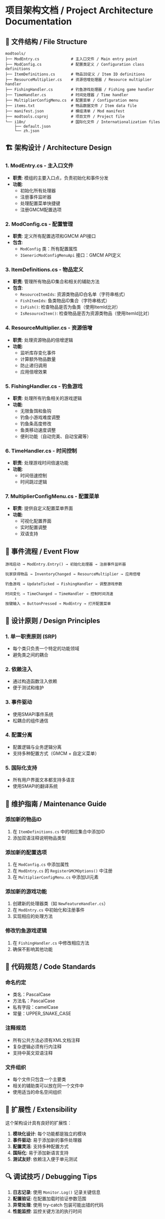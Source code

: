 # 项目架构文档 / Project Architecture Documentation

## 📁 文件结构 / File Structure

```
modtools/
├── ModEntry.cs              # 主入口文件 / Main entry point
├── ModConfig.cs             # 配置类定义 / Configuration class definitions
├── ItemDefinitions.cs       # 物品ID定义 / Item ID definitions
├── ResourceMultiplier.cs    # 资源倍增处理器 / Resource multiplier handler
├── FishingHandler.cs        # 钓鱼游戏处理器 / Fishing game handler
├── TimeHandler.cs           # 时间处理器 / Time handler
├── MultiplierConfigMenu.cs  # 配置菜单 / Configuration menu
├── items.txt                # 物品数据文件 / Item data file
├── manifest.json            # 模组清单 / Mod manifest
├── modtools.csproj          # 项目文件 / Project file
└── i18n/                    # 国际化文件 / Internationalization files
    ├── default.json
    └── zh.json
```

## 🏗️ 架构设计 / Architecture Design

### 1. **ModEntry.cs** - 主入口文件
- **职责**: 模组的主要入口点，负责初始化和事件分发
- **功能**: 
  - 初始化所有处理器
  - 注册事件监听器
  - 处理配置菜单快捷键
  - 注册GMCM配置选项

### 2. **ModConfig.cs** - 配置管理
- **职责**: 定义所有配置选项和GMCM API接口
- **包含**:
  - `ModConfig` 类：所有配置属性
  - `IGenericModConfigMenuApi` 接口：GMCM API定义

### 3. **ItemDefinitions.cs** - 物品定义
- **职责**: 管理所有物品ID集合和相关的辅助方法
- **包含**:
  - `ResourceItemIds`: 资源类物品ID白名单（字符串格式）
  - `FishItemIds`: 鱼类物品ID集合（字符串格式）
  - `IsFish()`: 检查物品是否为鱼类（使用ItemId比对）
  - `IsResourceItem()`: 检查物品是否为资源类物品（使用ItemId比对）

### 4. **ResourceMultiplier.cs** - 资源倍增
- **职责**: 处理资源物品的倍增逻辑
- **功能**:
  - 监听库存变化事件
  - 计算额外物品数量
  - 防止递归调用
  - 应用倍增效果

### 5. **FishingHandler.cs** - 钓鱼游戏
- **职责**: 处理所有钓鱼相关的游戏逻辑
- **功能**:
  - 无限鱼饵和鱼钩
  - 钓鱼小游戏难度调整
  - 钓鱼条高度修改
  - 鱼类移动速度调整
  - 便利功能（自动完美、自动宝藏等）

### 6. **TimeHandler.cs** - 时间控制
- **职责**: 处理游戏时间倍速功能
- **功能**:
  - 时间倍速控制
  - 时间跳过逻辑

### 7. **MultiplierConfigMenu.cs** - 配置菜单
- **职责**: 提供自定义配置菜单界面
- **功能**:
  - 可视化配置界面
  - 实时配置调整
  - 双语支持

## 🔄 事件流程 / Event Flow

```
游戏启动 → ModEntry.Entry() → 初始化处理器 → 注册事件监听器
    ↓
玩家获得物品 → InventoryChanged → ResourceMultiplier → 应用倍增
    ↓
钓鱼游戏 → UpdateTicked → FishingHandler → 调整游戏参数
    ↓
时间变化 → TimeChanged → TimeHandler → 控制时间流速
    ↓
按键输入 → ButtonPressed → ModEntry → 打开配置菜单
```

## 🎯 设计原则 / Design Principles

### 1. **单一职责原则 (SRP)**
- 每个类只负责一个特定的功能领域
- 避免类之间的耦合

### 2. **依赖注入**
- 通过构造函数注入依赖
- 便于测试和维护

### 3. **事件驱动**
- 使用SMAPI事件系统
- 松耦合的组件通信

### 4. **配置分离**
- 配置逻辑与业务逻辑分离
- 支持多种配置方式（GMCM + 自定义菜单）

### 5. **国际化支持**
- 所有用户界面文本都支持多语言
- 使用SMAPI的翻译系统

## 🔧 维护指南 / Maintenance Guide

### 添加新的物品ID
1. 在 `ItemDefinitions.cs` 中的相应集合中添加ID
2. 添加双语注释说明物品类型

### 添加新的配置选项
1. 在 `ModConfig.cs` 中添加属性
2. 在 `ModEntry.cs` 的 `RegisterGMCMOptions()` 中注册
3. 在 `MultiplierConfigMenu.cs` 中添加UI元素

### 添加新的游戏功能
1. 创建新的处理器类（如 `NewFeatureHandler.cs`）
2. 在 `ModEntry.cs` 中初始化和注册事件
3. 实现相应的处理方法

### 修改钓鱼游戏逻辑
1. 在 `FishingHandler.cs` 中修改相应方法
2. 确保不影响其他功能

## 📝 代码规范 / Code Standards

### 命名约定
- 类名：PascalCase
- 方法名：PascalCase
- 私有字段：camelCase
- 常量：UPPER_SNAKE_CASE

### 注释规范
- 所有公共方法必须有XML文档注释
- 复杂逻辑必须有行内注释
- 支持中英文双语注释

### 文件组织
- 每个文件只包含一个主要类
- 相关的辅助类可以放在同一个文件中
- 使用适当的命名空间组织

## 🚀 扩展性 / Extensibility

这个架构设计具有良好的扩展性：

1. **模块化设计**: 每个功能都是独立的模块
2. **事件驱动**: 易于添加新的事件处理器
3. **配置灵活**: 支持多种配置方式
4. **国际化**: 易于添加新语言支持
5. **测试友好**: 依赖注入便于单元测试

## 🔍 调试技巧 / Debugging Tips

1. **日志记录**: 使用 `Monitor.Log()` 记录关键信息
2. **配置验证**: 在配置加载时验证参数范围
3. **异常处理**: 使用 try-catch 包装可能出错的代码
4. **性能监控**: 监控关键方法的执行时间 